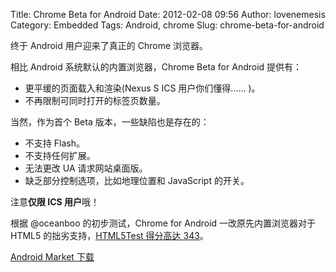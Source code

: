Title: Chrome Beta for Android
Date: 2012-02-08 09:56
Author: lovenemesis
Category: Embedded
Tags: Android, chrome
Slug: chrome-beta-for-android

终于 Android 用户迎来了真正的 Chrome 浏览器。

相比 Android 系统默认的内置浏览器，Chrome Beta for Android 提供有：

-   更平缓的页面载入和渲染(Nexus S ICS 用户你们懂得…… )。
-   不再限制可同时打开的标签页数量。

当然，作为首个 Beta 版本，一些缺陷也是存在的：

-   不支持 Flash。
-   不支持任何扩展。
-   无法更改 UA 请求网站桌面版。
-   缺乏部分控制选项，比如地理位置和 JavaScript 的开关。

注意**仅限 ICS 用户**哦！

根据 @oceanboo 的初步测试，Chrome for Android 一改原先内置浏览器对于
HTML5 的拙劣支持，[HTML5Test 得分高达 343](http://picplz.com/zhhgb)。

[Android Market
下载](https://market.android.com/details?id=com.android.chrome)
